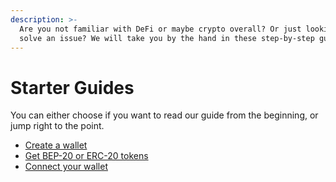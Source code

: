 ```yaml
---
description: >-
  Are you not familiar with DeFi or maybe crypto overall? Or just looking to
  solve an issue? We will take you by the hand in these step-by-step guides.
---
```


# Starter Guides

You can either choose if you want to read our guide from the beginning, or jump right to the point.

* [Create a wallet](create-a-wallet.md)
* [Get BEP-20 or ERC-20 tokens](get-bep-20-or-erc-20-tokens.md)
* [Connect your wallet](connect-your-wallet.md)



